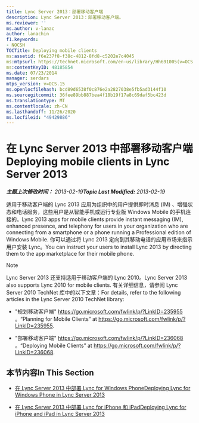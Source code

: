 ```yaml
---
title: Lync Server 2013：部署移动客户端
description: Lync Server 2013：部署移动客户端。
ms.reviewer: ''
ms.author: v-lanac
author: lanachin
f1.keywords:
- NOCSH
TOCTitle: Deploying mobile clients
ms:assetid: f6e237f8-f38c-4812-8fd8-c5202e7c4045
ms:mtpsurl: https://technet.microsoft.com/en-us/library/Hh691005(v=OCS.15)
ms:contentKeyID: 48185854
ms.date: 07/23/2014
manager: serdars
mtps_version: v=OCS.15
ms.openlocfilehash: bcd89d6538f0c876e2a2827038e5fb5ad3144f10
ms.sourcegitcommit: 36fee89bb887bea4f18b19f17a8c69daf5bc423d
ms.translationtype: MT
ms.contentlocale: zh-CN
ms.lasthandoff: 11/26/2020
ms.locfileid: "49429886"
---
```

# <a name="deploying-mobile-clients-in-lync-server-2013"></a><span data-ttu-id="f4d44-103">在 Lync Server 2013 中部署移动客户端</span><span class="sxs-lookup"><span data-stu-id="f4d44-103">Deploying mobile clients in Lync Server 2013</span></span>

<div data-xmlns="http://www.w3.org/1999/xhtml">

<div class="topic" data-xmlns="http://www.w3.org/1999/xhtml" data-msxsl="urn:schemas-microsoft-com:xslt" data-cs="https://msdn.microsoft.com/">

<div data-asp="https://msdn2.microsoft.com/asp">



</div>

<div id="mainSection">

<div id="mainBody"><span data-ttu-id="f4d44-104">

<span> </span></span><span class="sxs-lookup"><span data-stu-id="f4d44-104">

<span> </span></span></span>

<span data-ttu-id="f4d44-105">_**主题上次修改时间：** 2013-02-19_</span><span class="sxs-lookup"><span data-stu-id="f4d44-105">_**Topic Last Modified:** 2013-02-19_</span></span>

<span data-ttu-id="f4d44-106">适用于移动客户端的 Lync 2013 应用为组织中的用户提供即时消息 (IM) 、增强状态和电话服务，这些用户是从智能手机或运行专业版 Windows Mobile 的手机连接的。</span><span class="sxs-lookup"><span data-stu-id="f4d44-106">Lync 2013 apps for mobile clients provide instant messaging (IM), enhanced presence, and telephony for users in your organization who are connecting from a smartphone or a phone running a Professional edition of Windows Mobile.</span></span> <span data-ttu-id="f4d44-107">你可以通过将 Lync 2013 定向到其移动电话的应用市场来指示用户安装 Lync。</span><span class="sxs-lookup"><span data-stu-id="f4d44-107">You can instruct your users to install Lync 2013 by directing them to the app marketplace for their mobile phone.</span></span>

<div>


> [!NOTE]  
> <span data-ttu-id="f4d44-108">Lync Server 2013 还支持适用于移动客户端的 Lync 2010。</span><span class="sxs-lookup"><span data-stu-id="f4d44-108">Lync Server 2013 also supports Lync 2010 for mobile clients.</span></span> <span data-ttu-id="f4d44-109">有关详细信息，请参阅 Lync Server 2010 TechNet 库中的以下文章：</span><span class="sxs-lookup"><span data-stu-id="f4d44-109">For details, refer to the following articles in the Lync Server 2010 TechNet library:</span></span> 
> <UL>
> <LI>
> <P><span data-ttu-id="f4d44-110">"规划移动客户端" <A href="https://go.microsoft.com/fwlink/p/?linkid=235955">https://go.microsoft.com/fwlink/p/?LinkID=235955</A> 。</span><span class="sxs-lookup"><span data-stu-id="f4d44-110">“Planning for Mobile Clients” at <A href="https://go.microsoft.com/fwlink/p/?linkid=235955">https://go.microsoft.com/fwlink/p/?LinkID=235955</A>.</span></span></P>
> <LI>
> <P><span data-ttu-id="f4d44-111">"部署移动客户端" <A href="https://go.microsoft.com/fwlink/p/?linkid=236068">https://go.microsoft.com/fwlink/p/?LinkID=236068</A> 。</span><span class="sxs-lookup"><span data-stu-id="f4d44-111">“Deploying Mobile Clients” at <A href="https://go.microsoft.com/fwlink/p/?linkid=236068">https://go.microsoft.com/fwlink/p/?LinkID=236068</A>.</span></span></P></LI></UL>



</div>

<div>

## <a name="in-this-section"></a><span data-ttu-id="f4d44-112">本节内容</span><span class="sxs-lookup"><span data-stu-id="f4d44-112">In This Section</span></span>

  - [<span data-ttu-id="f4d44-113">在 Lync Server 2013 中部署 Lync for Windows Phone</span><span class="sxs-lookup"><span data-stu-id="f4d44-113">Deploying Lync for Windows Phone in Lync Server 2013</span></span>](lync-server-2013-deploying-lync-for-windows-phone.md)

  - [<span data-ttu-id="f4d44-114">在 Lync Server 2013 中部署 Lync for iPhone 和 iPad</span><span class="sxs-lookup"><span data-stu-id="f4d44-114">Deploying Lync for iPhone and iPad in Lync Server 2013</span></span>](lync-server-2013-deploying-lync-for-iphone-and-ipad.md)

<span data-ttu-id="f4d44-115"></div>

</div>

<span> </span>

</div>

</div>

</span><span class="sxs-lookup"><span data-stu-id="f4d44-115"></div>

</div>

<span> </span>

</div>

</div>

</span></span></div>

